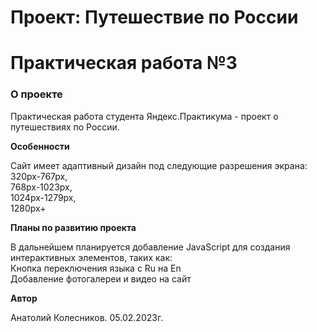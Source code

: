# Проект: Путешествие по России

# Практическая работа №3

### О проекте

Практическая работа студента Яндекс.Практикума - проект о путешествиях по России.

**Особенности**

Сайт имеет адаптивный дизайн под следующие разрешения экрана:
<br>320px-767px,
<br>768px-1023px,
<br>1024px-1279px,
<br>1280px+

**Планы по развитию проекта**

В дальнейшем планируется добавление JavaScript для создания интерактивных элементов, таких как:
<br>Кнопка переключения языка с Ru на En
<br>Добавление фотогалереи и видео на сайт

**Автор**

Анатолий Колесников. 05.02.2023г.
